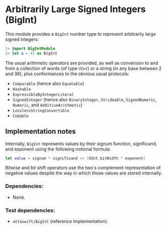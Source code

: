 # Arbitrarily Large Signed Integers (BigInt)

This module provides a `BigInt` number type to represent arbitrarily large signed integers:

```swift
1> import BigIntModule
2> let a = 42 as BigInt
```

The usual arithmetic operators are provided, as well as conversion to and from a collection of words (of type `UInt`) or a string (in any base between 2 and 36), plus conformances to the obvious usual protocols:

* `Comparable` (hence also `Equatable`)
* `Hashable`
* `ExpressibleByIntegerLiteral`
* `SignedInteger` (hence also `BinaryInteger`, `Strideable`, `SignedNumeric`, `Numeric`, and `AdditiveArithmetic`)
* `LosslessStringConvertible`
* `Codable`

## Implementation notes

Internally, `BigInt` represents values by their signum function, significand, and exponent using the following notional formula:

```swift
let value = signum * significand << (UInt.bitWidth * exponent)
```

Bitwise and bit shift operators use the two's complement representation of negative values despite the way in which those values are stored internally.

### Dependencies:
- None.

### Test dependencies:
- `attaswift/BigInt` (reference implementation).
